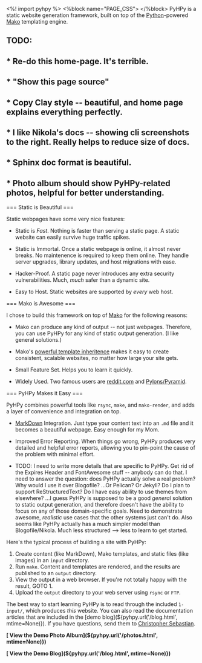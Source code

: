 <%! import pyhpy %>
<%block name="PAGE_CSS">
    <link rel="stylesheet" type="text/css" href="${pyhpy.url('/static/css/home.css')}">
</%block>
PyHPy is a static website generation framework, built on top of the [Python](http://python.org/)-powered [Mako](http://www.makotemplates.org/) templating engine.

## TODO:
## 
## * Re-do this home-page.  It's terrible.
## 
## * "Show this page source"
## 
## * Copy Clay style -- beautiful, and home page explains everything perfectly.
## 
## * I like Nikola's docs -- showing cli screenshots to the right.  Really helps to reduce size of docs.
## 
## * Sphinx doc format is beautiful.
## 
## * Photo album should show PyHPy-related photos, helpful for better understanding.


=== <i class="fa fa-files-o fa-lg"></i> Static is Beautiful ===

Static webpages have some very nice features:

* Static is *Fast*.  Nothing is faster than serving a static page.  A static website can easily survive huge traffic spikes.

* Static is Immortal.  Once a static webpage is online, it almost never breaks.  No maintenence is required to keep them online.  They handle server upgrades, library updates, and host migrations with ease.

* Hacker-Proof.  A static page never introduces any extra security vulnerabilities.  Much, *much* safer than a dynamic site.

* Easy to Host.  Static websites are supported by *every* web host.


=== <i class="fa fa-thumbs-o-up fa-lg"></i> Mako is Awesome ===

I chose to build this framework on top of [Mako](http://www.makotemplates.org/) for the following reasons:

* Mako can produce any kind of output -- not just webpages.  Therefore, you can use PyHPy for any kind of static output generation.  (I like general solutions.)

* Mako's [powerful template inheritence](http://docs.makotemplates.org/en/latest/inheritance.html) makes it easy to create consistent, scalable websites, no matter how large your site gets.

* Small Feature Set.  Helps you to learn it quickly.

* Widely Used.  Two famous users are [reddit.com](https://github.com/reddit/reddit/) and [Pylons/Pyramid](http://www.pylonsproject.org/).


=== <i class="fa fa-paper-plane-o fa-lg"></i> PyHPy Makes it Easy ===

PyHPy combines powerful tools like `rsync`, `make`, and `mako-render`, and adds a layer of convenience and integration on top.

* [MarkDown](https://en.wikipedia.org/wiki/Markdown) Integration.  Just type your content text into an `.md` file and it becomes a beautiful webpage.  Easy enough for my Mom.

* Improved Error Reporting.  When things go wrong, PyHPy produces very detailed and helpful error reports, allowing you to pin-point the cause of the problem with minimal effort.

* TODO: I need to write more details that are specific to PyHPy.  Get rid of the Expires Header and FontAwesome stuff -- anybody can do that.  I need to answer the question: does PyHPy actually solve a real problem?  Why would I use it over Blogofile?  ...Or Pelican?  Or Jekyll?  Do I plan to support ReStructuredText?  Do I have easy ability to use themes from elsewhere?  ...I guess PyHPy is supposed to be a good *general* solution to static output generation, and therefore doesn't have the ability to focus on any of those domain-specific goals.  Need to demonstrate awesome, *realistic* use cases that the other systems just can't do.  Also seems like PyHPy actually has a much simpler model than Blogofile/Nikola.  Much less structured --> less to learn to get started.

Here's the typical process of building a site with PyHPy:

1. Create content (like MarkDown), Mako templates, and static files (like images) in an `input` directory.
1. Run `make`.  Content and templates are rendered, and the results are published to an `output` directory.
1. View the output in a web browser.  If you're not totally happy with the result, GOTO 1.
1. Upload the `output` directory to your web server using `rsync` or `FTP`.

The best way to start learning PyHPy is to read through the included `1-input/`, which produces *this* website.  You can also read the documentation articles that are included in the [demo blog](${pyhpy.url('/blog.html', mtime=None)}).  If you have questions, send them to [Christopher Sebastian](mailto:csebastian3@gmail.com).

**[<i class="fa fa-photo fa-lg"></i> View the Demo Photo Album](${pyhpy.url('/photos.html', mtime=None)})**

**[<i class="fa fa-newspaper-o fa-lg"></i> View the Demo Blog](${pyhpy.url('/blog.html', mtime=None)})**

